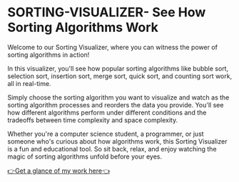 # SORTING-VISUALIZER- See How Sorting Algorithms Work

Welcome to our Sorting Visualizer, where you can witness the power of sorting algorithms in action!

In this visualizer, you'll see how popular sorting algorithms like bubble sort, selection sort, insertion sort, merge sort, quick sort, and counting sort work, all in real-time.

Simply choose the sorting algorithm you want to visualize and watch as the sorting algorithm processes and reorders the data you provide. You'll see how different algorithms perform under different conditions and the tradeoffs between time complexity and space complexity.

Whether you're a computer science student, a programmer, or just someone who's curious about how algorithms work, this Sorting Visualizer is a fun and educational tool. So sit back, relax, and enjoy watching the magic of sorting algorithms unfold before your eyes.


<a href="https://harshini2411.github.io/Sorting-Visualizer/code.html">👉Get a glance of my work here👈</a>
